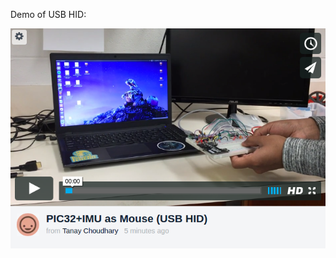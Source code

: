 Demo of USB HID:

[![Click to watch demo](https://raw.githubusercontent.com/tanay-bits/tanayChoudhary_ME433_2016/master/HW7/usbhid.png?token=AGGBQiR1OulXmPO5Bs6xzTol8mjfhKsQks5XXKDUwA%3D%3D)](https://vimeo.com/169388299)